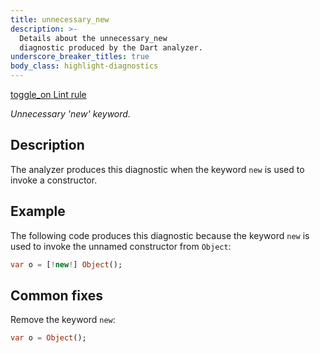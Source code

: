 ```yaml
---
title: unnecessary_new
description: >-
  Details about the unnecessary_new
  diagnostic produced by the Dart analyzer.
underscore_breaker_titles: true
body_class: highlight-diagnostics
---
```


<div class="tags">
  <a class="tag-label"
      href="/tools/linter-rules/unnecessary_new"
      title="Learn about the lint rule that enables this diagnostic."
      aria-label="Learn about the lint rule that enables this diagnostic."
      target="_blank">
    <span class="material-symbols" aria-hidden="true">toggle_on</span>
    <span>Lint rule</span>
  </a>
</div>

_Unnecessary 'new' keyword._

## Description

The analyzer produces this diagnostic when the keyword `new` is used to
invoke a constructor.

## Example

The following code produces this diagnostic because the keyword `new` is
used to invoke the unnamed constructor from `Object`:

```dart
var o = [!new!] Object();
```

## Common fixes

Remove the keyword `new`:

```dart
var o = Object();
```

